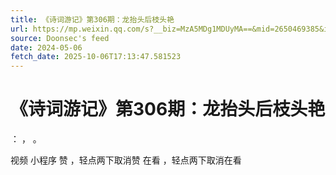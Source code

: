 ```yaml
---
title: 《诗词游记》第306期：龙抬头后枝头艳
url: https://mp.weixin.qq.com/s?__biz=MzA5MDg1MDUyMA==&mid=2650469385&idx=3&sn=3654333e8bed0c115628fc2e0b27df09
source: Doonsec's feed
date: 2024-05-06
fetch_date: 2025-10-06T17:13:47.581523
---
```


# 《诗词游记》第306期：龙抬头后枝头艳

：
，
。

视频
小程序
赞
，轻点两下取消赞
在看
，轻点两下取消在看